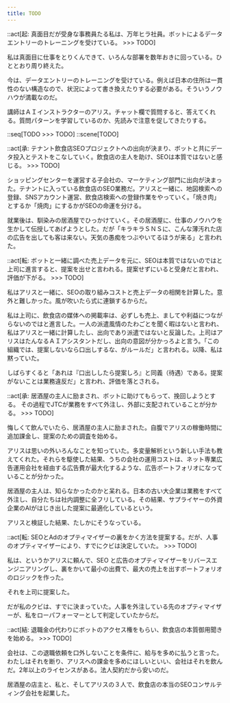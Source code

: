 ```yaml
---
title: TODO
---
```


::act[起: 真面目だが受身な事務員たる私は、万年ヒラ社員。ボットによるデータエントリーのトレーニングを受けている。 >>> TODO]

私は真面目に仕事をとりくんできて、いろんな部署を数年おきに回っている。ひととおり周り終えた。

今は、データエントリーのトレーニングを受けている。例えば日本の住所は一貫性のない構造なので、状況によって書き換えたりする必要がある。そういうノウハウが満載なのだ。

講師はＡＩインストラクターのアリス。チャット欄で質問すると、答えてくれる。質問パターンを学習しているのか、先読みで注意を促してきたりする。

::seq[TODO >>> TODO]
::scene[TODO]

::act[承: テナント飲食店SEOプロジェクトへの出向が決まり、ボットと共にデータ投入とテストをこなしていく。飲食店の主人を助け、SEOは本質ではないと感じる。 >>> TODO]

ショッピングセンターを運営する子会社の、マーケティング部門に出向が決まった。テナントに入っている飲食店のSEO業務だ。アリスと一緒に、地図検索への登録、SNSアカウント運営、飲食店検索への登録作業をやっていく。「焼き肉」とするか「焼肉」にするかがSEOの命運を分ける。

就業後は、馴染みの居酒屋でひっかけていく。その居酒屋に、仕事のノウハウを生かして伝授してあげようとした。だが「キラキラＳＮＳに、こんな薄汚れた店の広告を出しても客は来ない。天気の愚痴をつぶやいてるほうが来る」と言われた。

::act[転: ボットと一緒に調べた売上データを元に、SEOは本質ではないのではと上司に進言すると、提案を出せと言われる。提案せずにいると受身だと言われ、評価が下がる。 >>> TODO]

私はアリスと一緒に、SEOの取り組みコストと売上データの相関を計算した。意外と難しかった。風が吹いたら式に連鎖するからだ。

私は上司に、飲食店の媒体への掲載率は、必ずしも売上、ましてや利益につながらないのではと進言した。一人の派遣風情のたわごとを聞く暇はないと言われ、私はアリスと一緒に計算したし、出向であり派遣ではないと反論した。上司はアリスはたんなるＡＩアシスタントだし、出向の意図が分かっろよと言う。「この組織では、提案しないなら口出しするな、がルールだ」と言われる。以降、私は黙っていた。

しばらすくると「あれは『口出ししたら提案しろ』と同義（待遇）である。提案がないことは業務違反だ」と言われ、評価を落とされる。

::act[承: 居酒屋の主人に励まされ、ボットに助けてもらって、挽回しようとする。 その過程でJTCが業務をすべて外注し、外部に支配されていることが分かる。 >>> TODO]

悔しくて飲んでいたら、居酒屋の主人に励まされた。自腹でアリスの稼働時間に追加課金し、提案のための調査を始める。

アリスは思いの外いろんなことを知っていた。多変量解析という新しい手法も教えてくれた。それらを駆使した結果、うちの会社の運用コストは、ネット専業広告運用会社を経由する広告費が最大化するような、広告ポートフォリオになっていることが分かった。

居酒屋の主人は、知らなかったのかと呆れる。日本の古い大企業は業務をすべて外注し、自分たちは社内調整に全フリしている。その結果、サプライヤーの外資企業のAIがはじき出した提案に最適化しているという。

アリスと検証した結果、たしかにそうなっている。

::act[転: SEOとAdのオプティマイザーの裏をかく方法を提案する。だが、人事のオプティマイザーにより、すでにクビは決定していた。 >>> TODO]

私は、というかアリスに頼んで、SEO と広告のオプティマイザーをリバースエンジニアリングし、裏をかいて最小の出費で、最大の売上を出すポートフォリオのロジックを作った。

それを上司に提案した。

だが私のクビは、すでに決まっていた。人事を外注している先のオプティマイザーが、私をローパフォーマーとして判定していたからだ。

::act[結: 退職金の代わりにボットのアクセス権をもらい、飲食店の本質御用聞きを始める。 >>> TODO]

会社は、この退職依頼を口外しないことを条件に、給与を多めに払うと言った。わたしはそれを断り、アリスへの課金を多めにほしいといい、会社はそれを飲んだ。2年以上のライセンスがある。法人契約だから安いのだ。

居酒屋の店主と、私と、そしてアリスの３人で、飲食店の本当のSEOコンサルティング会社を起業した。
